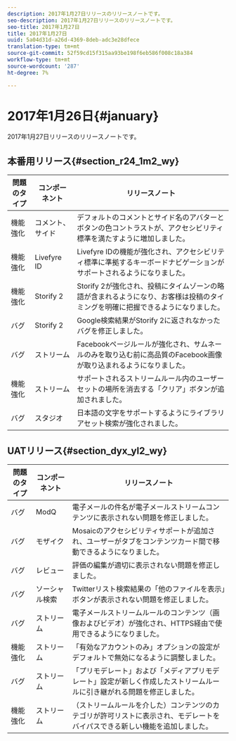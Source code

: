 ```yaml
---
description: 2017年1月27日リリースのリリースノートです。
seo-description: 2017年1月27日リリースのリリースノートです。
seo-title: 2017年1月27日
title: 2017年1月27日
uuid: 5a04d31d-a26d-4369-8deb-adc3e28dfece
translation-type: tm+mt
source-git-commit: 52f59cd15f315aa93be198f6eb586f008c18a384
workflow-type: tm+mt
source-wordcount: '287'
ht-degree: 7%

---
```



# 2017年1月26日{#january}

2017年1月27日リリースのリリースノートです。

## 本番用リリース{#section_r24_1m2_wy}

| 問題のタイプ | コンポーネント | リリースノート |
|--- |--- |--- |
| 機能強化 | コメント、サイド | デフォルトのコメントとサイド名のアバターとボタンの色コントラストが、アクセシビリティ標準を満たすように増加しました。 |
| 機能強化 | Livefyre ID | Livefyre IDの機能が強化され、アクセシビリティ標準に準拠するキーボードナビゲーションがサポートされるようになりました。 |
| 機能強化 | Storify 2 | Storify 2が強化され、投稿にタイムゾーンの略語が含まれるようになり、お客様は投稿のタイミングを明確に把握できるようになりました。 |
| バグ | Storify 2 | Google検索結果がStorify 2に返されなかったバグを修正しました。 |
| バグ | ストリーム | Facebookページルールが強化され、サムネールのみを取り込む前に高品質のFacebook画像が取り込まれるようになりました。 |
| 機能強化 | ストリーム | サポートされるストリームルール内のユーザーセットの場所を消去する「クリア」ボタンが追加されました。 |
| バグ | スタジオ | 日本語の文字をサポートするようにライブラリアセット検索が強化されました。 |


## UATリリース{#section_dyx_yl2_wy}

| 問題のタイプ | コンポーネント | リリースノート |
|--- |--- |--- |
| バグ | ModQ | 電子メールの件名が電子メールストリームコンテンツに表示されない問題を修正しました。 |
| バグ | モザイク | Mosaicのアクセシビリティサポートが追加され、ユーザーがタブをコンテンツカード間で移動できるようになりました。 |
| バグ | レビュー | 評価の編集が適切に表示されない問題を修正しました。 |
| バグ | ソーシャル検索 | Twitterリスト検索結果の「他のファイルを表示」ボタンが表示されない問題を修正しました。 |
| バグ | ストリーム | 電子メールストリームルールのコンテンツ（画像およびビデオ）が強化され、HTTPS経由で使用できるようになりました。 |
| 機能強化 | ストリーム | 「有効なアカウントのみ」オプションの設定がデフォルトで無効になるように調整しました。 |
| バグ | ストリーム | 「プリモデレート」および「メディアプリモデレート」設定が新しく作成したストリームルールに引き継がれる問題を修正しました。 |
| 機能強化 | ストリーム | （ストリームルールを介した）コンテンツのカテゴリが許可リストに表示され、モデレートをバイパスできる新しい機能を追加しました。 |

